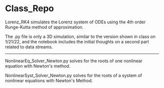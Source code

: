# Class_Repo

Lorenz_RK4 simulates the Lorenz system of ODEs using the 4th order Runge-Kutta method of approximation.

The .py file is only a 3D simulation, similar to the version shown in class on 1/21/22, and the notebook includes the initial thoughts on a second part related to data streams.

---

NonlinearEq_Solver_Newton.py solves for the roots of one nonlinear equation with Newton's method.

NonlinearSyst_Solver_Newton.py solves for the roots of a system of nonlinear equations with Newton's Method.
